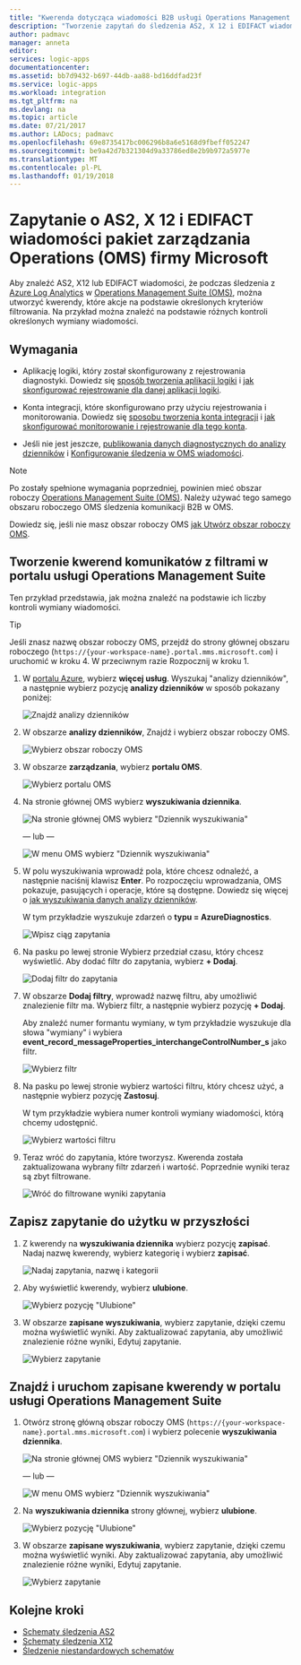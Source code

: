 ```yaml
---
title: "Kwerenda dotycząca wiadomości B2B usługi Operations Management Suite — usługi Azure Logic Apps | Dokumentacja firmy Microsoft"
description: "Tworzenie zapytań do śledzenia AS2, X 12 i EDIFACT wiadomości w Operations Management Suite"
author: padmavc
manager: anneta
editor: 
services: logic-apps
documentationcenter: 
ms.assetid: bb7d9432-b697-44db-aa88-bd16ddfad23f
ms.service: logic-apps
ms.workload: integration
ms.tgt_pltfrm: na
ms.devlang: na
ms.topic: article
ms.date: 07/21/2017
ms.author: LADocs; padmavc
ms.openlocfilehash: 69e8735417bc006296b8a6e5168d9fbeff052247
ms.sourcegitcommit: be9a42d7b321304d9a33786ed8e2b9b972a5977e
ms.translationtype: MT
ms.contentlocale: pl-PL
ms.lasthandoff: 01/19/2018
---
```

# <a name="query-for-as2-x12-and-edifact-messages-in-the-microsoft-operations-management-suite-oms"></a>Zapytanie o AS2, X 12 i EDIFACT wiadomości pakiet zarządzania Operations (OMS) firmy Microsoft

Aby znaleźć AS2, X12 lub EDIFACT wiadomości, że podczas śledzenia z [Azure Log Analytics](../log-analytics/log-analytics-overview.md) w [Operations Management Suite (OMS)](../operations-management-suite/operations-management-suite-overview.md), można utworzyć kwerendy, które akcje na podstawie określonych kryteriów filtrowania. Na przykład można znaleźć na podstawie różnych kontroli określonych wymiany wiadomości.

## <a name="requirements"></a>Wymagania

* Aplikację logiki, który został skonfigurowany z rejestrowania diagnostyki. Dowiedz się [sposób tworzenia aplikacji logiki](../logic-apps/quickstart-create-first-logic-app-workflow.md) i [jak skonfigurować rejestrowanie dla danej aplikacji logiki](../logic-apps/logic-apps-monitor-your-logic-apps.md#azure-diagnostics).

* Konta integracji, które skonfigurowano przy użyciu rejestrowania i monitorowania. Dowiedz się [sposobu tworzenia konta integracji](../logic-apps/logic-apps-enterprise-integration-create-integration-account.md) i [jak skonfigurować monitorowanie i rejestrowanie dla tego konta](../logic-apps/logic-apps-monitor-b2b-message.md).

* Jeśli nie jest jeszcze, [publikowania danych diagnostycznych do analizy dzienników](../logic-apps/logic-apps-track-b2b-messages-omsportal.md) i [Konfigurowanie śledzenia w OMS wiadomości](../logic-apps/logic-apps-track-b2b-messages-omsportal.md).

> [!NOTE]
> Po zostały spełnione wymagania poprzedniej, powinien mieć obszar roboczy [Operations Management Suite (OMS)](../operations-management-suite/operations-management-suite-overview.md). Należy używać tego samego obszaru roboczego OMS śledzenia komunikacji B2B w OMS. 
>  
> Dowiedz się, jeśli nie masz obszar roboczy OMS [jak Utwórz obszar roboczy OMS](../log-analytics/log-analytics-get-started.md).

## <a name="create-message-queries-with-filters-in-the-operations-management-suite-portal"></a>Tworzenie kwerend komunikatów z filtrami w portalu usługi Operations Management Suite

Ten przykład przedstawia, jak można znaleźć na podstawie ich liczby kontroli wymiany wiadomości.

> [!TIP] 
> Jeśli znasz nazwę obszar roboczy OMS, przejdź do strony głównej obszaru roboczego (`https://{your-workspace-name}.portal.mms.microsoft.com`) i uruchomić w kroku 4. W przeciwnym razie Rozpocznij w kroku 1.

1. W [portalu Azure](https://portal.azure.com), wybierz **więcej usług**. Wyszukaj "analizy dzienników", a następnie wybierz pozycję **analizy dzienników** w sposób pokazany poniżej:

   ![Znajdź analizy dzienników](media/logic-apps-track-b2b-messages-omsportal-query-filter-control-number/browseloganalytics.png)

2. W obszarze **analizy dzienników**, Znajdź i wybierz obszar roboczy OMS.

   ![Wybierz obszar roboczy OMS](media/logic-apps-track-b2b-messages-omsportal-query-filter-control-number/selectla.png)

3. W obszarze **zarządzania**, wybierz **portalu OMS**.

   ![Wybierz portalu OMS](media/logic-apps-track-b2b-messages-omsportal-query-filter-control-number/omsportalpage.png)

4. Na stronie głównej OMS wybierz **wyszukiwania dziennika**.

   ![Na stronie głównej OMS wybierz "Dziennik wyszukiwania"](media/logic-apps-track-b2b-messages-omsportal-query-filter-control-number/logsearch.png)

   — lub —

   ![W menu OMS wybierz "Dziennik wyszukiwania"](media/logic-apps-track-b2b-messages-omsportal-query-filter-control-number/logsearch-2.png)

5. W polu wyszukiwania wprowadź pola, które chcesz odnaleźć, a następnie naciśnij klawisz **Enter**. Po rozpoczęciu wprowadzania, OMS pokazuje, pasujących i operacje, które są dostępne. Dowiedz się więcej o [jak wyszukiwania danych analizy dzienników](../log-analytics/log-analytics-log-searches.md).

   W tym przykładzie wyszukuje zdarzeń o **typu = AzureDiagnostics**.

   ![Wpisz ciąg zapytania](media/logic-apps-track-b2b-messages-omsportal-query-filter-control-number/oms-start-query.png)

6. Na pasku po lewej stronie Wybierz przedział czasu, który chcesz wyświetlić. Aby dodać filtr do zapytania, wybierz **+ Dodaj**.

   ![Dodaj filtr do zapytania](media/logic-apps-track-b2b-messages-omsportal-query-filter-control-number/query1.png)

7. W obszarze **Dodaj filtry**, wprowadź nazwę filtru, aby umożliwić znalezienie filtr ma. Wybierz filtr, a następnie wybierz pozycję **+ Dodaj**.

   Aby znaleźć numer formantu wymiany, w tym przykładzie wyszukuje dla słowa "wymiany" i wybiera **event_record_messageProperties_interchangeControlNumber_s** jako filtr.

   ![Wybierz filtr](media/logic-apps-track-b2b-messages-omsportal-query-filter-control-number/oms-query-add-filter.png)

9. Na pasku po lewej stronie wybierz wartości filtru, który chcesz użyć, a następnie wybierz pozycję **Zastosuj**.

   W tym przykładzie wybiera numer kontroli wymiany wiadomości, którą chcemy udostępnić.

   ![Wybierz wartości filtru](media/logic-apps-track-b2b-messages-omsportal-query-filter-control-number/oms-query-select-filter-value.png)

10. Teraz wróć do zapytania, które tworzysz. Kwerenda została zaktualizowana wybrany filtr zdarzeń i wartość. Poprzednie wyniki teraz są zbyt filtrowane.

    ![Wróć do filtrowane wyniki zapytania](media/logic-apps-track-b2b-messages-omsportal-query-filter-control-number/oms-query-filtered-results.png)

<a name="save-oms-query"></a>

## <a name="save-your-query-for-future-use"></a>Zapisz zapytanie do użytku w przyszłości

1. Z kwerendy na **wyszukiwania dziennika** wybierz pozycję **zapisać**. Nadaj nazwę kwerendy, wybierz kategorię i wybierz **zapisać**.

   ![Nadaj zapytania, nazwę i kategorii](media/logic-apps-track-b2b-messages-omsportal-query-filter-control-number/oms-query-save.png)

2. Aby wyświetlić kwerendy, wybierz **ulubione**.

   ![Wybierz pozycję "Ulubione"](media/logic-apps-track-b2b-messages-omsportal-query-filter-control-number/oms-query-favorites.png)

3. W obszarze **zapisane wyszukiwania**, wybierz zapytanie, dzięki czemu można wyświetlić wyniki. Aby zaktualizować zapytania, aby umożliwić znalezienie różne wyniki, Edytuj zapytanie.

   ![Wybierz zapytanie](media/logic-apps-track-b2b-messages-omsportal-query-filter-control-number/oms-log-search-find-favorites.png)

## <a name="find-and-run-saved-queries-in-the-operations-management-suite-portal"></a>Znajdź i uruchom zapisane kwerendy w portalu usługi Operations Management Suite

1. Otwórz stronę główną obszar roboczy OMS (`https://{your-workspace-name}.portal.mms.microsoft.com`) i wybierz polecenie **wyszukiwania dziennika**.

   ![Na stronie głównej OMS wybierz "Dziennik wyszukiwania"](media/logic-apps-track-b2b-messages-omsportal-query-filter-control-number/logsearch.png)

   — lub —

   ![W menu OMS wybierz "Dziennik wyszukiwania"](media/logic-apps-track-b2b-messages-omsportal-query-filter-control-number/logsearch-2.png)

2. Na **wyszukiwania dziennika** strony głównej, wybierz **ulubione**.

   ![Wybierz pozycję "Ulubione"](media/logic-apps-track-b2b-messages-omsportal-query-filter-control-number/oms-log-search-favorites.png)

3. W obszarze **zapisane wyszukiwania**, wybierz zapytanie, dzięki czemu można wyświetlić wyniki. Aby zaktualizować zapytania, aby umożliwić znalezienie różne wyniki, Edytuj zapytanie.

   ![Wybierz zapytanie](media/logic-apps-track-b2b-messages-omsportal-query-filter-control-number/oms-log-search-find-favorites.png)

## <a name="next-steps"></a>Kolejne kroki

* [Schematy śledzenia AS2](../logic-apps/logic-apps-track-integration-account-as2-tracking-schemas.md)
* [Schematy śledzenia X12](../logic-apps/logic-apps-track-integration-account-x12-tracking-schema.md)
* [Śledzenie niestandardowych schematów](../logic-apps/logic-apps-track-integration-account-custom-tracking-schema.md)